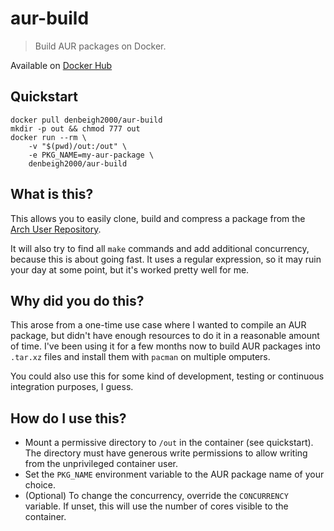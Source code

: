 # aur-build
>Build AUR packages on Docker.

Available on [Docker Hub](https://hub.docker.com/r/denbeigh2000/aur-build)

## Quickstart
```
docker pull denbeigh2000/aur-build
mkdir -p out && chmod 777 out
docker run --rm \
    -v "$(pwd)/out:/out" \
    -e PKG_NAME=my-aur-package \
    denbeigh2000/aur-build
```

## What is this?

This allows you to easily clone, build and compress a package from the
[Arch User Repository](https://aur.archlinux.org/).

It will also try to find all `make` commands and add additional concurrency,
because this is about going fast. It uses a regular expression, so it may ruin
your day at some point, but it's worked pretty well for me.

## Why did you do this?

This arose from a one-time use case where I wanted to compile an AUR package,
but didn't have enough resources to do it in a reasonable amount of time. I've
been using it for a few months now to build AUR packages into `.tar.xz` files
and install them with `pacman` on multiple omputers.

You could also use this for some kind of development, testing or continuous
integration purposes, I guess.

## How do I use this?

 - Mount a permissive directory to `/out` in the container (see quickstart).
     The directory must have generous write permissions to allow writing from the
     unprivileged container user.
 - Set the `PKG_NAME` environment variable to the AUR package name of your
     choice.
 - (Optional) To change the concurrency, override the `CONCURRENCY` variable.
     If unset, this will use the number of cores visible to the container.
